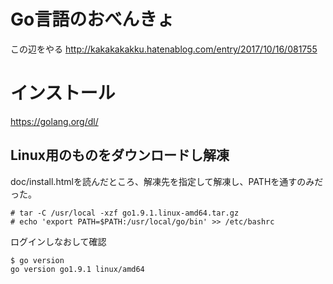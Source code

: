 # Go言語のおべんきょ
この辺をやる
http://kakakakakku.hatenablog.com/entry/2017/10/16/081755

# インストール
https://golang.org/dl/

## Linux用のものをダウンロードし解凍

doc/install.htmlを読んだところ、解凍先を指定して解凍し、PATHを通すのみだった。

```
# tar -C /usr/local -xzf go1.9.1.linux-amd64.tar.gz
# echo 'export PATH=$PATH:/usr/local/go/bin' >> /etc/bashrc
```

ログインしなおして確認

```
$ go version
go version go1.9.1 linux/amd64
```
